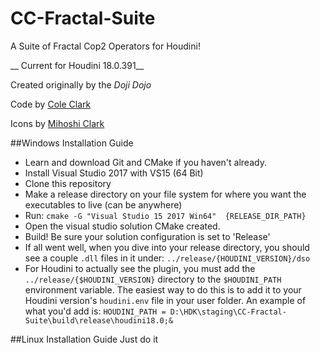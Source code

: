 # CC-Fractal-Suite
A Suite of Fractal Cop2 Operators for Houdini!

__ Current for Houdini 18.0.391__

Created originally by the *Doji Dojo*

Code by [Cole Clark](coleclark.com)

Icons by [Mihoshi Clark](mihoshiclark.com)

##Windows Installation Guide
- Learn and download Git and CMake if you haven't already.
- Install Visual Studio 2017 with VS15 (64 Bit)
- Clone this repository
- Make a release directory on your file system for where you want the executables to live (can be anywhere)
- Run: `cmake -G "Visual Studio 15 2017 Win64" 
     {RELEASE_DIR_PATH}`
- Open the visual studio solution CMake created.
- Build! Be sure your solution configuration is set to 'Release'
- If all went well, when you dive into your release directory, you should see a couple `.dll` files in it under: `../release/{HOUDINI_VERSION}/dso`
- For Houdini to actually see the plugin, you must add the `../release/{$HOUDINI_VERSION}` directory to the `$HOUDINI_PATH` environment variable. The easiest way to do this is to add it to your Houdini version's `houdini.env` file in your user folder. An example of what you'd add is:
`HOUDINI_PATH = D:\HDK\staging\CC-Fractal-Suite\build\release\houdini18.0;&`

##Linux Installation Guide
Just do it
